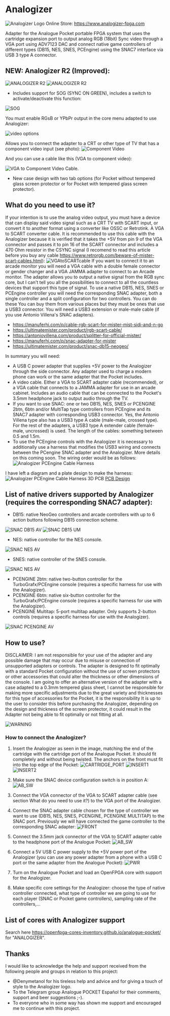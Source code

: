 # Analogizer
![Analogizer Logo](https://github.com/RndMnkIII/Analogizer/blob/main/img/logo_Analogizer-FPGA.png)
Online Store: https://www.analogizer-fpga.com

Adapter for the Analogue Pocket portable FPGA system that uses the cartridge expansion port to output analog RGB (18bit) Sync video through a VGA port using ADV7123 DAC and connect native game controllers of different types (DB15, NES, SNES, PCEngine) using the SNAC7 interface via USB 3 type A connector.

## NEW: Analogizer R2 (Improved):
![ANALOGIZER R2](https://github.com/RndMnkIII/Analogizer/blob/main/img/1711795943821.jpg)
![ANALOGIZER R2](https://github.com/RndMnkIII/Analogizer/blob/main/img/1712216898707.jpg)
* Includes support for SOG (SYNC ON GREEN), includes a switch to activate/deactivate this function:

![SOG](https://github.com/RndMnkIII/Analogizer/blob/main/img/SOG.jpg)

 You must enable RGsB or YPbPr output in the core menu adapted to use Analogizer:

 ![video options](https://github.com/RndMnkIII/Analogizer/blob/main/img/ypbpr_video_options.jpg) 
 
 Allows you to connect the adapter to a CRT or other type of TV that has a component video input (see photo):
 ![Component Video](https://github.com/RndMnkIII/Analogizer/blob/main/img/entrada_video_componentes.jpg)

 And you can use a cable like this (VGA to component video):

![VGA to Component Video Cable](https://github.com/RndMnkIII/Analogizer/blob/main/img/VGA_TO_COMPONENT_VIDEO_CABLE.png).

* New case design with two tab options (for Pocket without tempered glass screen protector or for Pocket with tempered glass screen protector).
  
## What do you need to use it?
If your intention is to use the analog video output, you must have a device that can display said video signal such as a CRT TV with SCART input, or convert it to another format using
a converter like OSSC or Retrotink. A VGA to SCART converter cable.
It is recommended to use this cable with the Analogizer because it is verified that it takes the +5V from pin 9 of the VGA connector and passes it to pin 16 of the SCART connector and includes a 470 Ohm resistor in the CSYNC signal (I recomend to read this article before you buy any cable https://www.retrorgb.com/beware-of-mister-scart-cables.html):
![VGAtoSCARTcable](https://github.com/RndMnkIII/Analogizer/blob/main/img/cable_vga_scart_manuferhi.PNG)
If you want to connect it to an arcade monitor you will need a VGA cable with a double female connector or gender changer and a VGA JAMMA adapter to connect to an Arcade monitor.
The adapter allows you to output a native signal from the RGB sync core, but I can't tell you all the possibilities to connect to all the countless devices that support this type of signal.
To use a native DB15, NES, SNES or PCEngine controller you will need the corresponding SNAC adapter, both a single controller and a split configuration for two controllers. You can do these
You can buy them from various places but they must be ones that use a USB3 connector. You will need a USB3 extension or male-male cable (if you use Antonio Villena's SNAC adapters).
* https://manuferhi.com/p/cable-rgb-scart-for-mister-mist-sidi-and-n-go
* https://ultimatemister.com/product/rgb-scart-cable/
* https://antoniovillena.com/product/splitter-for-official-mister/
* https://manuferhi.com/p/snac-adapter-for-mister
* https://ultimatemister.com/product/snac-db15-neogeo/

In summary you will need:
* A USB C power adapter that supplies +5V power to the Analogizer through the side connector. Any adapter used to charge a modern phone can work or the same adapter that the Pocket includes.
* A video cable. Either a VGA to SCART adapter cable (recommended), or a VGA cable that connects to a JAMMA adapter for use in an arcade cabinet. Includes an audio cable that can be connected to the Pocket's 3.5mm headphone jack to output audio through the TV.
* If you want to use SNAC: one or two DB15, NES, SNES or PCENGINE 2btn, 6btn and/or MultiTap type controllers from PCEngine and its SNAC7 adapter with corresponding USB3 connector. Yes, the Antonio Villena type also has a USB3 type A cable (male-male, crossed type). For the rest of the adapters, a USB3 type A extender cable (female-male, uncrossed) is used. The length of the cables: something between 0.5 and 1.5m.
* To use the PCEngine controls with the Analogizer it is necessary to additionally use a harness that modifies the USB3 wiring and connects between the PCengine SNAC adapter and the Analogizer. More details on this coming soon.
The wiring order would be as follows:
![Analogizer PCEngine Cable Harness](https://github.com/RndMnkIII/Analogizer/blob/main/img/PCENGINE_SNAC_HARNESS.png)


I have left a diagram and a plate design to make the harness:
![Analogizer PCEngine Cable Harness 3D PCB](https://github.com/RndMnkIII/Analogizer/blob/main/img/3D_PCB_HARNESS.PNG)
[PCB Design](https://oshwlab.com/rndmnkiv/pcengine_cable_harness_snac)

## List of native drivers supported by Analogizer (requires the corresponding SNAC7 adapter):
* DB15: native NeoGeo controllers and arcade controllers with up to 6 action buttons following DB15 connection scheme.

![SNAC DB15 AV](https://github.com/RndMnkIII/Analogizer/blob/main/img/SNAC_DB15_Antonio_Villena.jpg)
![SNAC DB15 UM](https://github.com/RndMnkIII/Analogizer/blob/main/img/SNAC_DB15_Splitter_UltimateMister.png)

* NES: native controller for the NES console.

![SNAC NES AV](https://github.com/RndMnkIII/Analogizer/blob/main/img/SNAC_NES_Splitter_Antonio_Villena.jpg)

* SNES: native controller of the SNES console.

![SNAC NES AV](https://github.com/RndMnkIII/Analogizer/blob/main/img/ultimate_mister_snes_snac.png)

* PCENGINE 2btn: native two-button controller for the TurboGrafx/PCEngine console (requires a specific harness for use with the Analogizer).
* PCENGINE 6btn: native six-button controller for the TurboGrafx/PCEngine console (requires a specific harness for use with the Analogizer).
* PCENGINE Multitap: 5-port multitap adapter. Only supports 2-button controls (requires a specific harness for use with the Analogizer).
  
![SNAC PCENGINE AV](https://github.com/RndMnkIII/Analogizer/blob/main/img/SNAC_PCEngine_Antonio_Villena.jpg)

## How to use?
DISCLAIMER: I am not responsible for your use of the adapter and any possible damage that may occur due to misuse or connection of unsupported adapters or controls. The adapter is designed to fit optimally with a standard Pocket configuration without the use of screen protectors or other accessories that could alter the thickness or other dimensions of the console. I am going to offer an alternative version of the adapter with a case adapted to a 0.3mm tempered glass sheet, I cannot be responsible for making more specific adjustments due to the great variety and thicknesses for this type of accessories for the Pocket, it is the responsibility It is up to the user to consider this before purchasing the Analogizer, depending on the design and thickness of the screen protector, it could result in the Adapter not being able to fit optimally or not fitting at all.

![WARNING](https://github.com/RndMnkIII/Analogizer/blob/main/img/WARNING_HQ.png)

### How to connect the Analogizer?
1. Insert the Analogizer as seen in the image, matching the end of the cartridge with the cartridge port of the Analogue Pocket. It should fit completely and without being twisted. The anchors on the front must fit into the top edge of the Pocket:
![CARTRIDGE_PORT](https://github.com/RndMnkIII/Analogizer/blob/main/img/1710557132168.jpg)
![INSERT1](https://github.com/RndMnkIII/Analogizer/blob/main/img/INSERT1.jpg)
![INSERT2](https://github.com/RndMnkIII/Analogizer/blob/main/img/INSERT2.jpg)

2. Make sure the SNAC device configuration switch is in position A:
![AB_SW](https://github.com/RndMnkIII/Analogizer/blob/main/img/ANALOGIZER_SWITCH_AB.jpg)

3. Connect the VGA connector of the VGA to SCART adapter cable (see section What do you need to use it?) to the VGA port of the Analogizer.
4. Connect the SNAC adapter cable chosen for the type of controller we want to use (DB15, NES, SNES, PCENGINE, PCENGINE MULTITAP) to the SNAC port. Previously we will have connected the game controller to the corresponding SNAC adapter:
![FRONT](https://github.com/RndMnkIII/Analogizer/blob/main/img/ANALOGIZER_FRONT_SIDE.jpg)
   
5. Connect the 3.5mm jack connector of the VGA to SCART adapter cable to the headphone port of the Analogue Pocket:
![AB_SW](https://github.com/RndMnkIII/Analogizer/blob/main/img/audio_jack.png)
   
6. Connect a 5V USB C power supply to the +5V power port of the Analogizer (you can use any power adapter from a phone with a USB C port or the same adapter from the Analogue Pocket):
![PWR](https://github.com/RndMnkIII/Analogizer/blob/main/img/ANALOGIZER_USB_C_PWR.jpg)
   
7.  Turn on the Analogue Pocket and load an OpenFPGA core with support for the Analogizer.
8.  Make specific core settings for the Analogizer: choose the type of native controller connected, what type of controller we are going to use for each player (SNAC or Pocket game controllers), sampling rate of the controllers,...

## List of cores with Analogizer support
Search here https://openfpga-cores-inventory.github.io/analogue-pocket/ for "ANALOGIZER".

## Thanks
I would like to acknowledge the help and support received from the following people and groups in relation to this project:
* @Denymetanol for his tireless help and advice and for giving a touch of style to the Analogizer logo.
* To the Telegram group Analogue POCKET Español for their comments, support and beer suggestions ;-).
* To everyone who in some way has shown me support and encouraged me to continue with this project.
